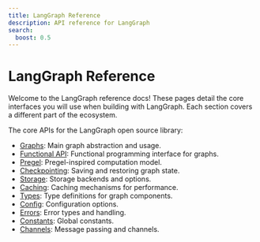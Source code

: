 ```yaml
---
title: LangGraph Reference
description: API reference for LangGraph
search:
  boost: 0.5
---
```


<style>
.md-sidebar {
  display: block !important;
}
</style>

# LangGraph Reference

Welcome to the LangGraph reference docs! These pages detail the core interfaces you will use when building with LangGraph. Each section covers a different part of the ecosystem.

The core APIs for the LangGraph open source library:

- [Graphs](graphs.md): Main graph abstraction and usage.
- [Functional API](func.md): Functional programming interface for graphs.
- [Pregel](pregel.md): Pregel-inspired computation model.
- [Checkpointing](checkpoints.md): Saving and restoring graph state.
- [Storage](store.md): Storage backends and options.
- [Caching](cache.md): Caching mechanisms for performance.
- [Types](types.md): Type definitions for graph components.
- [Config](config.md): Configuration options.
- [Errors](errors.md): Error types and handling.
- [Constants](constants.md): Global constants.
- [Channels](channels.md): Message passing and channels.
